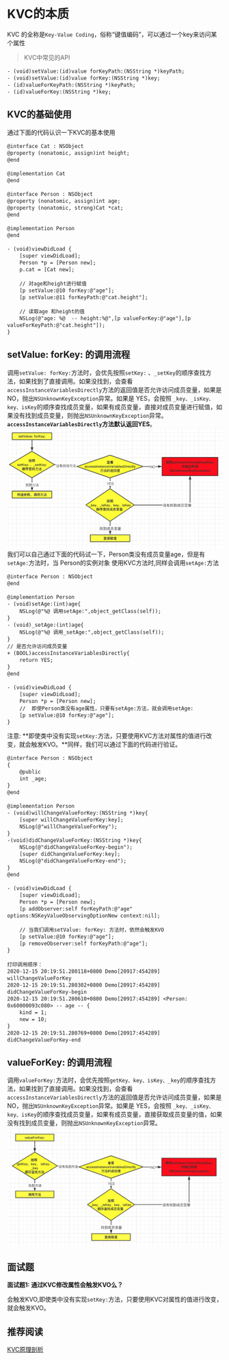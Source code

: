 # KVC的本质
KVC 的全称是`Key-Value Coding`，俗称“键值编码”，可以通过一个key来访问某个属性

> KVC中常见的API
```objc
- (void)setValue:(id)value forKeyPath:(NSString *)keyPath;
- (void)setValue:(id)value forKey:(NSString *)key;
- (id)valueForKeyPath:(NSString *)keyPath;
- (id)valueForKey:(NSString *)key; 
```

## KVC的基础使用
通过下面的代码认识一下KVC的基本使用
```objc
@interface Cat : NSObject
@property (nonatomic, assign)int height;
@end

@implementation Cat
@end

@interface Person : NSObject
@property (nonatomic, assign)int age;
@property (nonatomic, strong)Cat *cat;
@end

@implementation Person
@end

- (void)viewDidLoad {
    [super viewDidLoad];
    Person *p = [Person new];
    p.cat = [Cat new];

    // 对age和height进行赋值
    [p setValue:@10 forKey:@"age"];
    [p setValue:@11 forKeyPath:@"cat.height"];

    // 读取age 和height的值
    NSLog(@"age: %@  -- height:%@",[p valueForKey:@"age"],[p valueForKeyPath:@"cat.height"]);
}
```

## setValue: forKey: 的调用流程
调用`setValue: forKey:`方法时，会优先按照`setKey:` 、`_setKey`的顺序查找方法，如果找到了直接调用。如果没找到，会查看`accessInstanceVariablesDirectly`方法的返回值是否允许访问成员变量，如果是NO，抛出`NSUnknownKeyException`异常。如果是 YES，会按照 `_key、_isKey、key、isKey`的顺序查找成员变量，如果有成员变量，直接对成员变量进行赋值，如果没有找到成员变量，则抛出`NSUnknownKeyException`异常。 **`accessInstanceVariablesDirectly`方法默认返回YES**。
![](./../imgs/ios_img_10.jpg)
我们可以自己通过下面的代码试一下，Person类没有成员变量age，但是有`setAge:`方法时，当 Person的实例对象 使用KVC方法时,同样会调用`setAge:`方法
```objc
@interface Person : NSObject
@end

@implementation Person
- (void)setAge:(int)age{
    NSLog(@"%@ 调用setAge:",object_getClass(self));
}
- (void)_setAge:(int)age{
    NSLog(@"%@ 调用_setAge:",object_getClass(self));
}
// 是否允许访问成员变量
+ (BOOL)accessInstanceVariablesDirectly{
    return YES;
}
@end

- (void)viewDidLoad {
    [super viewDidLoad];
    Person *p = [Person new];
    //  即使Person类没有age属性，只要有setAge:方法，就会调用setAge:
    [p setValue:@10 forKey:@"age"];
}
```

注意: **即使类中没有实现`setKey:`方法，只要使用KVC方法对属性的值进行改变，就会触发KVO。**同样，我们可以通过下面的代码进行验证。
```objc
@interface Person : NSObject
{
    @public
    int _age;
}
@end

@implementation Person
- (void)willChangeValueForKey:(NSString *)key{
    [super willChangeValueForKey:key];
    NSLog(@"willChangeValueForKey");
}
-(void)didChangeValueForKey:(NSString *)key{
    NSLog(@"didChangeValueForKey-begin");
    [super didChangeValueForKey:key];
    NSLog(@"didChangeValueForKey-end");
}
@end

- (void)viewDidLoad {
    [super viewDidLoad];
    Person *p = [Person new];
    [p addObserver:self forKeyPath:@"age" options:NSKeyValueObservingOptionNew context:nil];
  
    // 当我们调用setValue: forKey: 方法时，依然会触发KVO
    [p setValue:@10 forKey:@"age"];
    [p removeObserver:self forKeyPath:@"age"];
}

打印调用顺序：
2020-12-15 20:19:51.280118+0800 Demo[20917:454289] willChangeValueForKey
2020-12-15 20:19:51.280302+0800 Demo[20917:454289] didChangeValueForKey-begin
2020-12-15 20:19:51.280610+0800 Demo[20917:454289] <Person: 0x60000093c080> -- age -- {
    kind = 1;
    new = 10;
}
2020-12-15 20:19:51.280769+0800 Demo[20917:454289] didChangeValueForKey-end
```

## valueForKey: 的调用流程
调用`valueForKey:`方法时，会优先按照`getKey、key、isKey、_key`的顺序查找方法，如果找到了直接调用。如果没找到，会查看`accessInstanceVariablesDirectly`方法的返回值是否允许访问成员变量，如果是NO，抛出`NSUnknownKeyException`异常。如果是 YES，会按照 `_key、_isKey、key、isKey`的顺序查找成员变量，如果有成员变量，直接获取成员变量的值，如果没有找到成员变量，则抛出`NSUnknownKeyException`异常。
![](./../imgs/ios_img_11.jpg)

## 面试题
**面试题1: 通过KVC修改属性会触发KVO么？**

会触发KVO,即使类中没有实现`setKey:`方法，只要使用KVC对属性的值进行改变，就会触发KVO。


## 推荐阅读
[KVC原理剖析](https://segmentfault.com/a/1190000013476163)